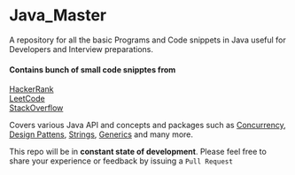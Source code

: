 # Java_Master
A repository for all the basic Programs and Code snippets in Java useful for Developers and Interview preparations.

#### Contains bunch of small code snipptes from 

[HackerRank](https://www.hackerrank.com/)  
[LeetCode](https://leetcode.com)  
[StackOverflow](https://stackoverflow.com)  

Covers various Java API and concepts and packages such as [Concurrency](http://docs.oracle.com/javase/tutorial/essential/concurrency/index.html), [Design Pattens](http://www.oodesign.com/), [Strings](https://docs.oracle.com/javase/tutorial/java/data/strings.html), [Generics](http://www.angelikalanger.com/GenericsFAQ/JavaGenericsFAQ.html) and many more.

This repo will be in **constant state of development**. Please feel free to share your experience or feedback by issuing a `Pull Request`



